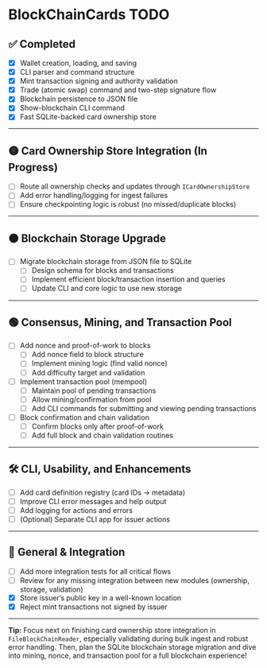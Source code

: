 # BlockChainCards TODO

## ✅ Completed
- [x] Wallet creation, loading, and saving
- [x] CLI parser and command structure
- [x] Mint transaction signing and authority validation
- [x] Trade (atomic swap) command and two-step signature flow
- [x] Blockchain persistence to JSON file
- [x] Show-blockchain CLI command
- [x] Fast SQLite-backed card ownership store

---

## 🟡 Card Ownership Store Integration (In Progress)
- [ ] Route all ownership checks and updates through `ICardOwnershipStore`
- [ ] Add error handling/logging for ingest failures
- [ ] Ensure checkpointing logic is robust (no missed/duplicate blocks)

---

## 🟠 Blockchain Storage Upgrade
- [ ] Migrate blockchain storage from JSON file to SQLite
    - [ ] Design schema for blocks and transactions
    - [ ] Implement efficient block/transaction insertion and queries
    - [ ] Update CLI and core logic to use new storage

---

## 🟢 Consensus, Mining, and Transaction Pool
- [ ] Add nonce and proof-of-work to blocks
    - [ ] Add nonce field to block structure
    - [ ] Implement mining logic (find valid nonce)
    - [ ] Add difficulty target and validation
- [ ] Implement transaction pool (mempool)
    - [ ] Maintain pool of pending transactions
    - [ ] Allow mining/confirmation from pool
    - [ ] Add CLI commands for submitting and viewing pending transactions
- [ ] Block confirmation and chain validation
    - [ ] Confirm blocks only after proof-of-work
    - [ ] Add full block and chain validation routines

---

## 🛠️ CLI, Usability, and Enhancements
- [ ] Add card definition registry (card IDs → metadata)
- [ ] Improve CLI error messages and help output
- [ ] Add logging for actions and errors
- [ ] (Optional) Separate CLI app for issuer actions

---

## 🧪 General & Integration
- [ ] Add more integration tests for all critical flows
- [ ] Review for any missing integration between new modules (ownership, storage, validation)
- [x] Store issuer’s public key in a well-known location
- [x] Reject mint transactions not signed by issuer

---

**Tip:**
Focus next on finishing card ownership store integration in `FileBlockChainReader`, especially validating during bulk ingest and robust error handling. Then, plan the SQLite blockchain storage migration and dive into mining, nonce, and transaction pool for a full blockchain experience!